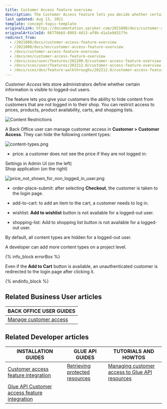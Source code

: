 ```yaml
---
title: Customer Access feature overview
description: The Customer Access feature lets you decide whether certain information is visible to logged out users or not
last_updated: Aug 13, 2021
template: concept-topic-template
originalLink: https://documentation.spryker.com/2021080/docs/customer-access-feature-overview
originalArticleId: 06776bb5-8993-4d13-af9b-d1a1e9d317fe
redirect_from:
  - /2021080/docs/customer-access-feature-overview
  - /2021080/docs/en/customer-access-feature-overview
  - /docs/customer-access-feature-overview
  - /docs/en/customer-access-feature-overview
  - /docs/scos/user/features/202200.0/customer-access-feature-overview.html
  - /docs/scos/user/features/202212.0/customer-access-feature-overview.html
  - /docs/scos/dev/feature-walkthroughs/202212.0/customer-access-feature-walkthrough.html
---
```


_Customer Access_ lets store administrators define whether certain information is visible to logged-out users.

The feature lets you give your customers the ability to hide content from customers that are not logged in to their shop. You can restrict access to prices, products, product availability, carts, and shopping lists.

![Content Restrictions](https://spryker.s3.eu-central-1.amazonaws.com/docs/Features/Company+Account+Management/Hide+Content+from+Logged+out+Users/Hide+Content+from+Logged+out+Users/Content+restrictions.png)


A Back Office user can manage customer access in **Customer&nbsp;<span aria-label="and then">></span> Customer Access**. They can hide the following content types:

![content-types.png](https://spryker.s3.eu-central-1.amazonaws.com/docs/Features/Company+Account+Management/Hide+Content+from+Logged+out+Users/Hide+Content+from+Logged+out+Users+Overview/content-types.png)

* price: a customer does not see the price if they are not logged in:

Settings in Admin UI (on the left)
<br>Shop application (on the right)

![price_not_shown_for_non_logged_in_user.png](https://spryker.s3.eu-central-1.amazonaws.com/docs/Features/Company+Account+Management/Hide+Content+from+Logged+out+Users/Hide+Content+from+Logged+out+Users+Overview/price_not_shown_for_non_logged_in_user.png)

* order-place-submit: after selecting **Checkout**, the customer is taken to the login page.

* add-to-cart: to add an item to the cart, a customer needs to log in.

* wishlist: **Add to wishlist** button is not available for a logged-out user.

* shopping-list: Add to shopping list button is not available for a logged-out user.

By default, all content types are hidden for a logged-out user.

A developer can add more content types on a project level.

{% info_block errorBox %}

Even if the **Add to Cart** button is available, an unauthenticated customer is redirected to the login page after clicking it.

{% endinfo_block %}

## Related Business User articles

|BACK OFFICE USER GUIDES|
|---|
| [Manage customer access](/docs/pbc/all/customer-relationship-management/{{page.version}}/manage-in-the-back-office/manage-customer-access.html) |

## Related Developer articles

|INSTALLATION GUIDES | GLUE API GUIDES | TUTORIALS AND HOWTOS |
|---------|---------|---------|
| [Customer access feature integration](/docs/pbc/all/customer-relationship-management/{{page.version}}/install-and-upgrade/install-features/install-the-customer-access-feature.html) | [Retrieving protected resources](/docs/scos/dev/glue-api-guides/{{page.version}}/retrieving-protected-resources.html)  | [Managing customer access to Glue API resources](/docs/scos/dev/tutorials-and-howtos/howtos/glue-api-howtos/managing-customer-access-to-glue-api-resources.html) |
| [Glue API Customer access feature integration](/docs/pbc/all/identity-access-management/{{page.version}}/install-and-upgrade/install-the-customer-access-glue-api.html) | | |
